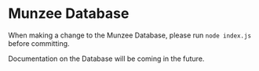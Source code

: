 # Munzee Database

When making a change to the Munzee Database, please run `node index.js` before committing.

Documentation on the Database will be coming in the future.